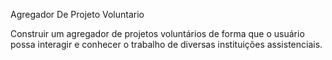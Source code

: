 Agregador De Projeto Voluntario

Construir um agregador de projetos voluntários de forma que o usuário possa interagir e conhecer o trabalho de diversas instituições assistenciais.

